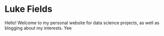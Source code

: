 # Luke Fields
Hello! Welcome to my personal website for data science projects, as well as blogging about my interests. Yee


